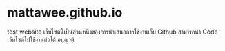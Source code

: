 # mattawee.github.io
test website
เว็บไซต์นี้เป็นส่วนหนึ่งของการนำเสนอการใช้งานเว็บ Github 
สามารถนำ Code เว็บไซต์ไปใช้งานต่อได้ อนุญาติ
